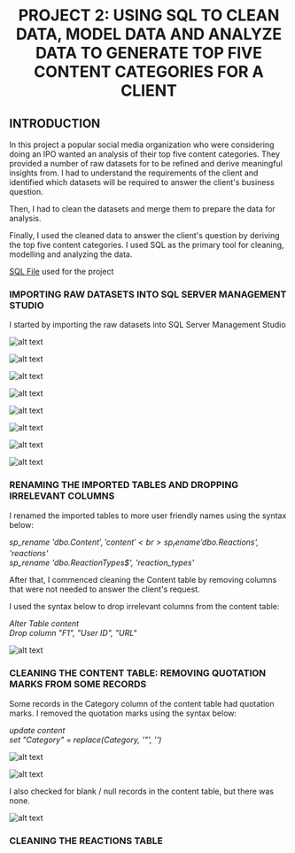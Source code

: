 # <p align='center'>PROJECT 2: USING SQL TO CLEAN DATA, MODEL DATA AND ANALYZE DATA TO GENERATE TOP FIVE CONTENT CATEGORIES FOR A CLIENT


## INTRODUCTION

In this project a popular social media organization who were considering doing an IPO wanted an analysis of their top five content categories. They provided a number of raw datasets for to be refined and derive meaningful insights from. I had to understand the requirements of the client and identified which datasets will be required to answer the client's business question.

Then, I had to clean the datasets and merge them to prepare the data for analysis.

Finally, I used the cleaned data to answer the client's question by deriving the top five content categories. I used SQL as the primary tool for cleaning, modelling and analyzing the data.

[SQL File](https://github.com/omabogun/Data-Analysis_Projects/blob/main/assets/Project_SB.sql) used for the project

### IMPORTING RAW DATASETS INTO SQL SERVER MANAGEMENT STUDIO

I started by importing the raw datasets into SQL Server Management Studio

![alt text](https://github.com/omabogun/Data-Analysis_Project-1/blob/main/images/project2_sql1.png "SQL Image")

![alt text](https://github.com/omabogun/Data-Analysis_Project-1/blob/main/images/project2_sql2.png "SQL Image")

![alt text](https://github.com/omabogun/Data-Analysis_Project-1/blob/main/images/project2_sql3.png "SQL Image")

![alt text](https://github.com/omabogun/Data-Analysis_Project-1/blob/main/images/project2_sql4.png "SQL Image")

![alt text](https://github.com/omabogun/Data-Analysis_Project-1/blob/main/images/project2_sql5.png "SQL Image")

![alt text](https://github.com/omabogun/Data-Analysis_Project-1/blob/main/images/project2_sql6.png "SQL Image")

![alt text](https://github.com/omabogun/Data-Analysis_Project-1/blob/main/images/project2_sql7.png "SQL Image")

![alt text](https://github.com/omabogun/Data-Analysis_Project-1/blob/main/images/project2_sql8.png "SQL Image")


### RENAMING THE IMPORTED TABLES AND DROPPING IRRELEVANT COLUMNS

I renamed the imported tables to more user friendly names using the syntax below: 

<i>sp_rename 'dbo.Content$', 'content'<br>
sp_rename 'dbo.Reactions$', 'reactions'<br>
sp_rename 'dbo.ReactionTypes$', 'reaction_types'</i>

After that, I commenced cleaning the Content table by removing columns that were not needed to answer the client's request.

I used the syntax below to drop irrelevant columns from the content table:

<i>Alter Table content<br>
Drop column "F1", "User ID", "URL"</i>

![alt text](https://github.com/omabogun/Data-Analysis_Project-1/blob/main/images/project2_sql9.png "SQL Image")



### CLEANING THE CONTENT TABLE: REMOVING QUOTATION MARKS FROM SOME RECORDS

Some records in the Category column of the content table had quotation marks.  I removed the quotation marks using the syntax below:

<i>update content<br>
set "Category" = replace(Category, '"', '')</i>

![alt text](https://github.com/omabogun/Data-Analysis_Project-1/blob/main/images/project2_sql12.png "SQL Image")

![alt text](https://github.com/omabogun/Data-Analysis_Project-1/blob/main/images/project2_sql13.png "SQL Image")

I also checked for blank / null records in the content table, but there was none.

![alt text](https://github.com/omabogun/Data-Analysis_Project-1/blob/main/images/project2_sql12b.png "SQL Image")

### CLEANING THE REACTIONS TABLE


